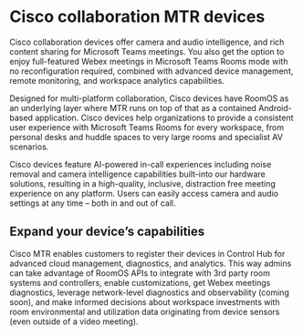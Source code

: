 # Cisco collaboration MTR devices

Cisco collaboration devices offer camera and audio intelligence, and rich content sharing for Microsoft Teams meetings. You also get the option to enjoy full-featured Webex meetings in Microsoft Teams Rooms mode with no reconfiguration required, combined with advanced device management, remote monitoring, and workspace analytics capabilities. 



Designed for multi-platform collaboration, Cisco devices have RoomOS as an underlying layer where MTR runs on top of that as a contained Android-based application. Cisco devices help organizations to provide a consistent user experience with Microsoft Teams Rooms for every workspace, from personal desks and huddle spaces to very large rooms and specialist AV scenarios.

Cisco devices feature AI-powered in-call experiences including noise removal and camera intelligence capabilities built-into our hardware solutions, resulting in a high-quality, inclusive, distraction free meeting experience on any platform. Users can easily access camera and audio settings at any time – both in and out of call.

## Expand your device’s capabilities 

Cisco MTR enables customers to register their devices in Control Hub for advanced cloud management, diagnostics, and analytics. This way admins can take advantage of RoomOS APIs to integrate with 3rd party room systems and controllers, enable customizations, get Webex meetings diagnostics, leverage network-level diagnostics and observability (coming soon), and make informed decisions about workspace investments with room environmental and utilization data originating from device sensors (even outside of a video meeting). 
